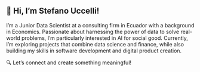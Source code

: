 ## 👋 Hi, I’m Stefano Uccelli!

I’m a Junior Data Scientist at a consulting firm in Ecuador with a background in Economics. Passionate about harnessing the power of data to solve real-world problems, I’m particularly interested in AI for social good. Currently, I’m exploring projects that combine data science and finance, while also building my skills in software development and digital product creation.

🔍 Let’s connect and create something meaningful!

<!--
**stefanoucc/stefanoucc** is a ✨ _special_ ✨ repository because its `README.md` (this file) appears on your GitHub profile.

Here are some ideas to get you started:

- 🔭 I’m currently working on ...
- 🌱 I’m currently learning ...
- 👯 I’m looking to collaborate on ...
- 🤔 I’m looking for help with ...
- 💬 Ask me about ...
- 📫 How to reach me: ...
- 😄 Pronouns: ...
- ⚡ Fun fact: ...
-->
